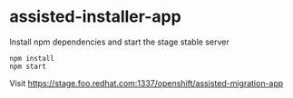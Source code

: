 # assisted-installer-app

Install npm dependencies and start the stage stable server

```
npm install
npm start
```

Visit https://stage.foo.redhat.com:1337/openshift/assisted-migration-app
